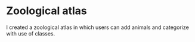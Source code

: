 # Zoological atlas
 I created a zoological atlas in which users can add animals and categorize with use of classes.
